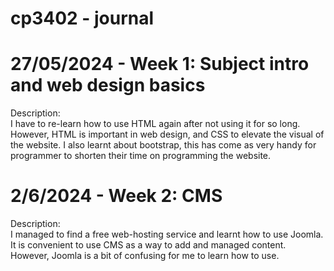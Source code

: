 # cp3402 - journal
# 27/05/2024 - Week 1: Subject intro and web design basics  

Description:  
I have to re-learn how to use HTML again after not using it for so long. However, HTML is important in web design, and CSS to elevate the visual of the website. I also learnt about bootstrap, this has come as very handy for programmer to shorten their time on programming the website.


# 2/6/2024 - Week 2: CMS

Description:  
I managed to find a free web-hosting service and learnt how to use Joomla. It is convenient to use CMS as a way to add and managed content. However, Joomla is a bit of confusing for me to learn how to use.
